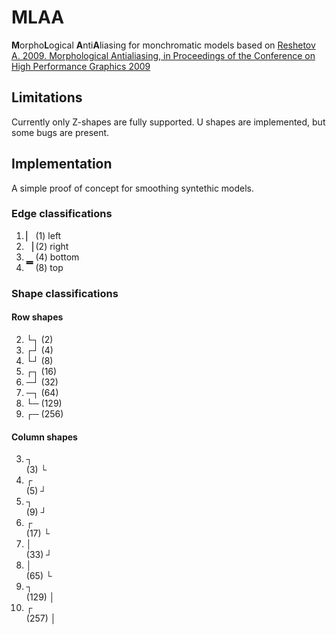 # MLAA
**M**orpho**L**ogical **A**nti**A**liasing for monchromatic models based on [Reshetov A. 2009. Morphological Antialiasing, in Proceedings of the Conference on High Performance Graphics 2009](http://doi.acm.org/10.1145/1572769.1572787)

## Limitations
Currently only Z-shapes are fully supported. U shapes are implemented, but some bugs are present.

## Implementation
A simple proof of concept for smoothing syntethic models.

### Edge classifications
1. ▏ (1) left
2. ▕ (2) right
4. ▁ (4) bottom
8. ▔ (8) top

### Shape classifications
#### Row shapes
2. └┐ (2)
4. ┌┘ (4)
8. └┘ (8)
16. ┌┐ (16)
32. ─┘ (32)
64. ─┐ (64)
128. └─ (129)
256. ┌─ (256)

#### Column shapes
3. ┐<br> (3)
   └
5. ┌<br> (5)
   ┘
9. ┐<br> (9)
   ┘
17. ┌<br> (17)
    └
33. │<br> (33)
    ┘
65. │<br> (65)
    └
129. ┐<br> (129)
     │
257. ┌<br> (257)
     │
